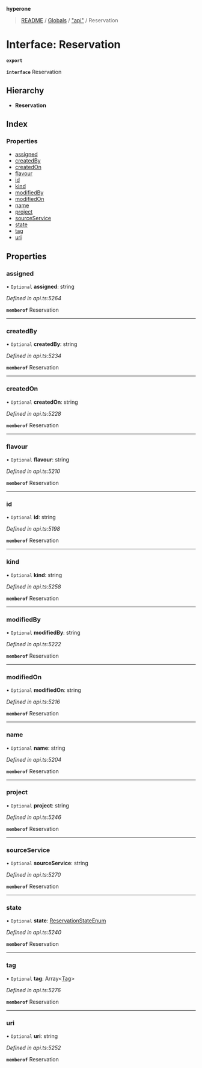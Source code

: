 **hyperone**

> [README](../README.md) / [Globals](../globals.md) / ["api"](../modules/_api_.md) / Reservation

# Interface: Reservation

**`export`** 

**`interface`** Reservation

## Hierarchy

* **Reservation**

## Index

### Properties

* [assigned](_api_.reservation.md#assigned)
* [createdBy](_api_.reservation.md#createdby)
* [createdOn](_api_.reservation.md#createdon)
* [flavour](_api_.reservation.md#flavour)
* [id](_api_.reservation.md#id)
* [kind](_api_.reservation.md#kind)
* [modifiedBy](_api_.reservation.md#modifiedby)
* [modifiedOn](_api_.reservation.md#modifiedon)
* [name](_api_.reservation.md#name)
* [project](_api_.reservation.md#project)
* [sourceService](_api_.reservation.md#sourceservice)
* [state](_api_.reservation.md#state)
* [tag](_api_.reservation.md#tag)
* [uri](_api_.reservation.md#uri)

## Properties

### assigned

• `Optional` **assigned**: string

*Defined in api.ts:5264*

**`memberof`** Reservation

___

### createdBy

• `Optional` **createdBy**: string

*Defined in api.ts:5234*

**`memberof`** Reservation

___

### createdOn

• `Optional` **createdOn**: string

*Defined in api.ts:5228*

**`memberof`** Reservation

___

### flavour

• `Optional` **flavour**: string

*Defined in api.ts:5210*

**`memberof`** Reservation

___

### id

• `Optional` **id**: string

*Defined in api.ts:5198*

**`memberof`** Reservation

___

### kind

• `Optional` **kind**: string

*Defined in api.ts:5258*

**`memberof`** Reservation

___

### modifiedBy

• `Optional` **modifiedBy**: string

*Defined in api.ts:5222*

**`memberof`** Reservation

___

### modifiedOn

• `Optional` **modifiedOn**: string

*Defined in api.ts:5216*

**`memberof`** Reservation

___

### name

• `Optional` **name**: string

*Defined in api.ts:5204*

**`memberof`** Reservation

___

### project

• `Optional` **project**: string

*Defined in api.ts:5246*

**`memberof`** Reservation

___

### sourceService

• `Optional` **sourceService**: string

*Defined in api.ts:5270*

**`memberof`** Reservation

___

### state

• `Optional` **state**: [ReservationStateEnum](../enums/_api_.reservationstateenum.md)

*Defined in api.ts:5240*

**`memberof`** Reservation

___

### tag

• `Optional` **tag**: Array\<[Tag](_api_.tag.md)>

*Defined in api.ts:5276*

**`memberof`** Reservation

___

### uri

• `Optional` **uri**: string

*Defined in api.ts:5252*

**`memberof`** Reservation
